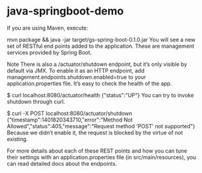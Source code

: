 # java-springboot-demo


If you are using Maven, execute:

mvn package && java -jar target/gs-spring-boot-0.1.0.jar
You will see a new set of RESTful end points added to the application. These are management services provided by Spring Boot.

Note
There is also a /actuator/shutdown endpoint, but it’s only visible by default via JMX. To enable it as an HTTP endpoint, add management.endpoints.shutdown.enabled=true to your application.properties file.
It’s easy to check the health of the app.

$ curl localhost:8080/actuator/health
{"status":"UP"}
You can try to invoke shutdown through curl.

$ curl -X POST localhost:8080/actuator/shutdown
{"timestamp":1401820343710,"error":"Method Not Allowed","status":405,"message":"Request method 'POST' not supported"}
Because we didn’t enable it, the request is blocked by the virtue of not existing.

For more details about each of these REST points and how you can tune their settings with an application.properties file (in src/main/resources), you can read detailed docs about the endpoints.
